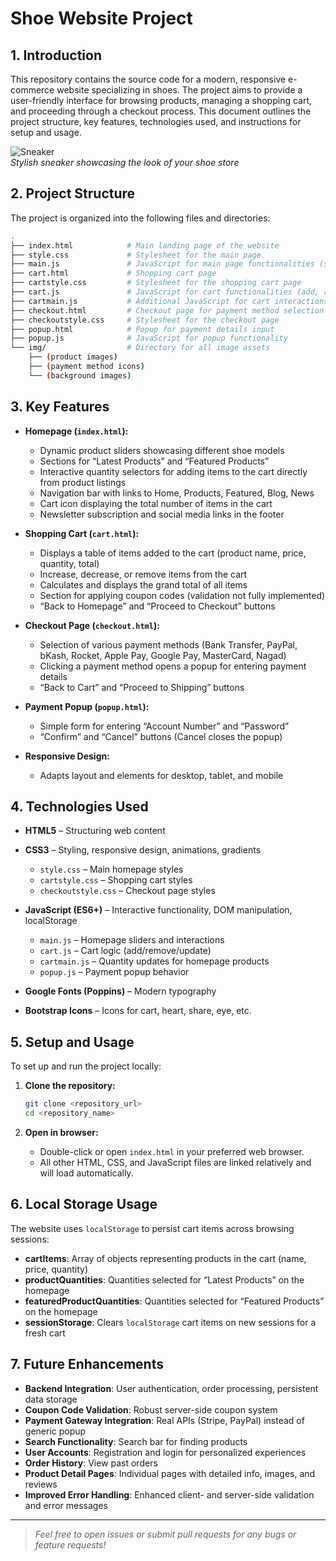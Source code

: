 # Shoe Website Project

## 1. Introduction
This repository contains the source code for a modern, responsive e-commerce website specializing in shoes. The project aims to provide a user-friendly interface for browsing products, managing a shopping cart, and proceeding through a checkout process. This document outlines the project structure, key features, technologies used, and instructions for setup and usage.


![Sneaker](https://images.menshealth.com/image/upload/f_auto,q_auto/v165.../xyz.jpg)  
*Stylish sneaker showcasing the look of your shoe store*


## 2. Project Structure
The project is organized into the following files and directories:
```bash
.
├── index.html            # Main landing page of the website
├── style.css             # Stylesheet for the main page
├── main.js               # JavaScript for main page functionalities (sliders, animations)
├── cart.html             # Shopping cart page
├── cartstyle.css         # Stylesheet for the shopping cart page
├── cart.js               # JavaScript for cart functionalities (add, remove, update quantity)
├── cartmain.js           # Additional JavaScript for cart interactions and quantity management
├── checkout.html         # Checkout page for payment method selection
├── checkoutstyle.css     # Stylesheet for the checkout page
├── popup.html            # Popup for payment details input
├── popup.js              # JavaScript for popup functionality
└── img/                  # Directory for all image assets
    ├── (product images)
    ├── (payment method icons)
    └── (background images)
````

## 3. Key Features

* **Homepage (`index.html`):**

  * Dynamic product sliders showcasing different shoe models
  * Sections for “Latest Products” and “Featured Products”
  * Interactive quantity selectors for adding items to the cart directly from product listings
  * Navigation bar with links to Home, Products, Featured, Blog, News
  * Cart icon displaying the total number of items in the cart
  * Newsletter subscription and social media links in the footer

* **Shopping Cart (`cart.html`):**

  * Displays a table of items added to the cart (product name, price, quantity, total)
  * Increase, decrease, or remove items from the cart
  * Calculates and displays the grand total of all items
  * Section for applying coupon codes (validation not fully implemented)
  * “Back to Homepage” and “Proceed to Checkout” buttons

* **Checkout Page (`checkout.html`):**

  * Selection of various payment methods (Bank Transfer, PayPal, bKash, Rocket, Apple Pay, Google Pay, MasterCard, Nagad)
  * Clicking a payment method opens a popup for entering payment details
  * “Back to Cart” and “Proceed to Shipping” buttons

* **Payment Popup (`popup.html`):**

  * Simple form for entering “Account Number” and “Password”
  * “Confirm” and “Cancel” buttons (Cancel closes the popup)

* **Responsive Design:**

  * Adapts layout and elements for desktop, tablet, and mobile

## 4. Technologies Used

* **HTML5** – Structuring web content
* **CSS3** – Styling, responsive design, animations, gradients

  * `style.css` – Main homepage styles
  * `cartstyle.css` – Shopping cart styles
  * `checkoutstyle.css` – Checkout page styles
* **JavaScript (ES6+)** – Interactive functionality, DOM manipulation, localStorage

  * `main.js` – Homepage sliders and interactions
  * `cart.js` – Cart logic (add/remove/update)
  * `cartmain.js` – Quantity updates for homepage products
  * `popup.js` – Payment popup behavior
* **Google Fonts (Poppins)** – Modern typography
* **Bootstrap Icons** – Icons for cart, heart, share, eye, etc.

## 5. Setup and Usage

To set up and run the project locally:

1. **Clone the repository:**

   ```bash
   git clone <repository_url>
   cd <repository_name>
   ```
2. **Open in browser:**

   * Double-click or open `index.html` in your preferred web browser.
   * All other HTML, CSS, and JavaScript files are linked relatively and will load automatically.

## 6. Local Storage Usage

The website uses `localStorage` to persist cart items across browsing sessions:

* **cartItems**: Array of objects representing products in the cart (name, price, quantity)
* **productQuantities**: Quantities selected for “Latest Products” on the homepage
* **featuredProductQuantities**: Quantities selected for “Featured Products” on the homepage
* **sessionStorage**: Clears `localStorage` cart items on new sessions for a fresh cart

## 7. Future Enhancements

* **Backend Integration**: User authentication, order processing, persistent data storage
* **Coupon Code Validation**: Robust server-side coupon system
* **Payment Gateway Integration**: Real APIs (Stripe, PayPal) instead of generic popup
* **Search Functionality**: Search bar for finding products
* **User Accounts**: Registration and login for personalized experiences
* **Order History**: View past orders
* **Product Detail Pages**: Individual pages with detailed info, images, and reviews
* **Improved Error Handling**: Enhanced client- and server-side validation and error messages

---

> *Feel free to open issues or submit pull requests for any bugs or feature requests!*
